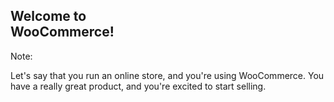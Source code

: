 ## Welcome to<br>WooCommerce!

Note:

Let's say that you run an online store, and you're using WooCommerce. You have a really great product, and you're excited to start selling.
